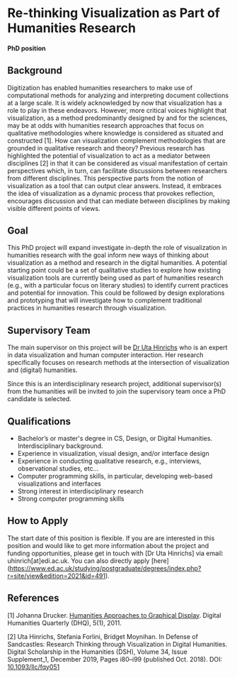 # Re-thinking Visualization as Part of Humanities Research 
#### PhD position

## Background

Digitization has enabled humanities researchers to make use of computational methods for 
analyzing and interpreting document collections at a large scale. It is widely acknowledged 
by now that visualization has a role to play in these endeavors. However, more critical voices 
highlight that visualization, as a method predominantly designed by and for the sciences, may be 
at odds with humanities research approaches that focus on qualitative methodologies where knowledge is 
considered as situated and constructed [1]. How can visualization complement methodologies that are grounded in 
qualitative research and theory? Previous research has highlighted the potential of visualization to act as a 
mediator between disciplines [2] in that it can be considered as visual manifestation of certain 
perspectives which, in turn, can facilitate discussions between researchers from different disciplines. 
This perspective parts from the notion of visualization as a tool that can output clear answers. 
Instead, it embraces the idea of visualization as a dynamic process that provokes reflection, 
encourages discussion and that can mediate between disciplines by making visible different points of views. 

## Goal

This PhD project will expand investigate in-depth the role of visualization in humanities research 
with the goal inform new ways of thinking about visualization as a method and research in the digital 
humanities. A potential starting point could be a set of qualitative studies to explore how existing 
visualization tools are currently being used as part of humanities research (e.g., with a particular 
focus on literary studies) to identify current practices and potential for innovation. This could 
be followed by design explorations and prototyping that will investigate how to complement 
traditional practices in humanities research through visualization. 

## Supervisory Team
The main supervisor on this project will be [Dr Uta Hinrichs](http://www.utahinrichs.de) who is an expert in 
data visualization and human computer interaction. Her research specifically focuses on research methods at 
the intersection of visualization and (digital) humanities. 

Since this is an interdisciplinary research project, additional 
supervisor(s) from the humanities will be invited to join the supervisory team once a PhD candidate is selected.

## Qualifications
- Bachelor’s or master's degree in CS, Design, or Digital Humanities. Interdisciplinary background.
- Experience in visualization, visual design, and/or interface design
- Experience in conducting qualitative research, e.g., interviews, observational studies, etc...
- Computer programming skills, in particular, developing web-based visualizations and interfaces 
- Strong interest in interdisciplinary research 
- Strong computer programming skills   

## How to Apply
The start date of this position is flexible. If you are are interested in this position and would like to get more information about the project and funding opportunities, please get in touch with [Dr Uta Hinrichs] via email: uhinrich[at]edi.ac.uk. You can also directly apply [here] (https://www.ed.ac.uk/studying/postgraduate/degrees/index.php?r=site/view&edition=2021&id=491).

## References
[1] Johanna Drucker. [Humanities Approaches to Graphical Display](http://www.digitalhumanities.org//dhq/vol/5/1/000091/000091.html). 
Digital Humanities Quarterly (DHQ), 5(1), 2011.

[2] Uta Hinrichs, Stefania Forlini, Bridget Moynihan. In Defense of Sandcastles: Research Thinking through Visualization 
in Digital Humanities. Digital Scholarship in the Humanities (DSH), Volume 34, Issue Supplement_1, December 2019, 
Pages i80–i99 (published Oct. 2018). DOI: [10.1093/llc/fqy051](https://doi.org/10.1093/llc/fqy051)
